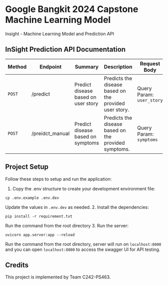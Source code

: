# Google Bangkit 2024 Capstone Machine Learning Model
Insight - Machine Learning Model and Prediction API

## InSight Prediction API Documentation
| Method   | Endpoint     | Summary    | Description | Request Body | Response |
| ------------ | ------------ | ------------ | --------| ---------| -----------
| `POST` | /predict | Predict disease based on user story | Predicts the disease based on the provided user story. | Query Param: `user_story` | `predicted_disease` : string |
| `POST` | /preidct_manual| Predict disease based on symptoms | Predicts the disease based on the provided symptoms. | Query Param: `symptoms` | `predicted_disease` : string |

## Project Setup
Follow these steps to setup and run the application:

1. Copy the .env structure to create your development environment file:
```
cp .env.example .env.dev
```
Update the values in `.env.dev` as needed.
2. Install the dependencies:
```
pip install -r requirement.txt
```
Run the command from the root directory
3. Run the server:
```
uvicorn app.server:app --reload
```
Run the command from the root directory, server will run on `localhost:8000` and you can open `localhost:8000` to access the swagger UI for API testing.

## Credits
This project is implemented by Team C242-PS463.